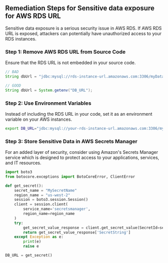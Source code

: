 

## Remediation Steps for Sensitive data exposure for AWS RDS URL

Sensitive data exposure is a serious security issue in AWS RDS. If AWS RDS URL is exposed, attackers can potentially have unauthorized access to your RDS instances.
### Step 1: Remove AWS RDS URL from Source Code
Ensure that the RDS URL is not embedded in your source code.
```java
// BAD
String dbUrl = "jdbc:mysql://rds-instance-url.amazonaws.com:3306/myDatabase";

// GOOD
String dbUrl = System.getenv("DB_URL");
```
### Step 2: Use Environment Variables
Instead of including the RDS URL in your code, set it as an environment variable on your AWS instances.
```bash
export DB_URL="jdbc:mysql://your-rds-instance-url.amazonaws.com:3306/myDatabase"
```
### Step 3: Store Sensitive Data in AWS Secrets Manager
For an added layer of security, consider using Amazon's Secrets Manager service which is designed to protect access to your applications, services, and IT resources.
```python
import boto3
from botocore.exceptions import BotoCoreError, ClientError

def get_secret():
    secret_name = "MySecretName"
    region_name = "us-west-2"
    session = boto3.session.Session()
    client = session.client(
        service_name='secretsmanager',
        region_name=region_name
    )
    try:
        get_secret_value_response = client.get_secret_value(SecretId=secret_name)
        return get_secret_value_response['SecretString']
    except Exception as e:
        print(e)
        raise e

DB_URL = get_secret()
```